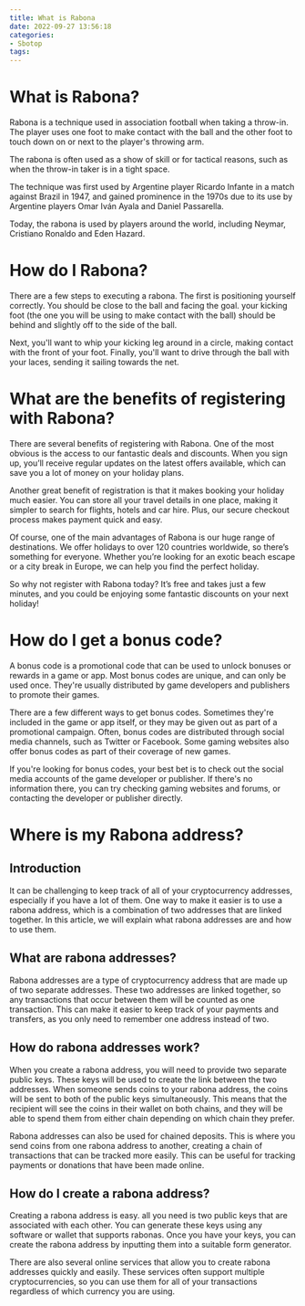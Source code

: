```yaml
---
title: What is Rabona
date: 2022-09-27 13:56:18
categories:
- Sbotop
tags:
---
```



#  What is Rabona?

Rabona is a technique used in association football when taking a throw-in. The player uses one foot to make contact with the ball and the other foot to touch down on or next to the player's throwing arm.

The rabona is often used as a show of skill or for tactical reasons, such as when the throw-in taker is in a tight space.

The technique was first used by Argentine player Ricardo Infante in a match against Brazil in 1947, and gained prominence in the 1970s due to its use by Argentine players Omar Iván Ayala and Daniel Passarella.

Today, the rabona is used by players around the world, including Neymar, Cristiano Ronaldo and Eden Hazard.

#  How do I Rabona?

There are a few steps to executing a rabona. The first is positioning yourself correctly. You should be close to the ball and facing the goal. your kicking foot (the one you will be using to make contact with the ball) should be behind and slightly off to the side of the ball.

Next, you'll want to whip your kicking leg around in a circle, making contact with the front of your foot. Finally, you'll want to drive through the ball with your laces, sending it sailing towards the net.

#  What are the benefits of registering with Rabona?

There are several benefits of registering with Rabona. One of the most obvious is the access to our fantastic deals and discounts. When you sign up, you’ll receive regular updates on the latest offers available, which can save you a lot of money on your holiday plans.

Another great benefit of registration is that it makes booking your holiday much easier. You can store all your travel details in one place, making it simpler to search for flights, hotels and car hire. Plus, our secure checkout process makes payment quick and easy.

Of course, one of the main advantages of Rabona is our huge range of destinations. We offer holidays to over 120 countries worldwide, so there’s something for everyone. Whether you’re looking for an exotic beach escape or a city break in Europe, we can help you find the perfect holiday.

So why not register with Rabona today? It’s free and takes just a few minutes, and you could be enjoying some fantastic discounts on your next holiday!

#  How do I get a bonus code?

A bonus code is a promotional code that can be used to unlock bonuses or rewards in a game or app. Most bonus codes are unique, and can only be used once. They're usually distributed by game developers and publishers to promote their games.

There are a few different ways to get bonus codes. Sometimes they're included in the game or app itself, or they may be given out as part of a promotional campaign. Often, bonus codes are distributed through social media channels, such as Twitter or Facebook. Some gaming websites also offer bonus codes as part of their coverage of new games.

If you're looking for bonus codes, your best bet is to check out the social media accounts of the game developer or publisher. If there's no information there, you can try checking gaming websites and forums, or contacting the developer or publisher directly.

#  Where is my Rabona address?

## Introduction

It can be challenging to keep track of all of your cryptocurrency addresses, especially if you have a lot of them. One way to make it easier is to use a rabona address, which is a combination of two addresses that are linked together. In this article, we will explain what rabona addresses are and how to use them.

## What are rabona addresses?

Rabona addresses are a type of cryptocurrency address that are made up of two separate addresses. These two addresses are linked together, so any transactions that occur between them will be counted as one transaction. This can make it easier to keep track of your payments and transfers, as you only need to remember one address instead of two.

## How do rabona addresses work?

When you create a rabona address, you will need to provide two separate public keys. These keys will be used to create the link between the two addresses. When someone sends coins to your rabona address, the coins will be sent to both of the public keys simultaneously. This means that the recipient will see the coins in their wallet on both chains, and they will be able to spend them from either chain depending on which chain they prefer.

Rabona addresses can also be used for chained deposits. This is where you send coins from one rabona address to another, creating a chain of transactions that can be tracked more easily. This can be useful for tracking payments or donations that have been made online.

## How do I create a rabona address?

Creating a rabona address is easy. all you need is two public keys that are associated with each other. You can generate these keys using any software or wallet that supports rabonas. Once you have your keys, you can create the rabona address by inputting them into a suitable form generator.

There are also several online services that allow you to create rabona addresses quickly and easily. These services often support multiple cryptocurrencies, so you can use them for all of your transactions regardless of which currency you are using.